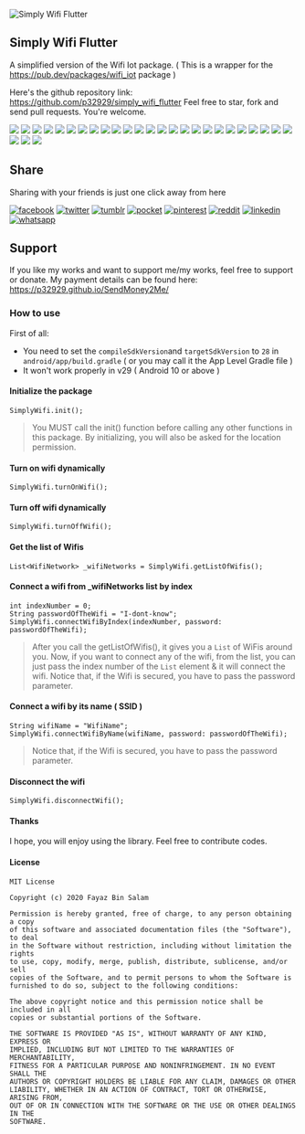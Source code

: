 ![Simply Wifi Flutter](https://user-images.githubusercontent.com/6418354/104330981-c2c1f800-5518-11eb-84a0-7ab9e0b97354.png)

## Simply Wifi Flutter

A simplified version of the Wifi Iot package.
( This is a wrapper for the https://pub.dev/packages/wifi_iot package )

Here's the github repository link: https://github.com/p32929/simply_wifi_flutter
Feel free to star, fork and send pull requests. You're welcome.

[![](https://badgen.net/github/release/p32929/simply_wifi_flutter)]() [![](https://badgen.net/github/release/p32929/simply_wifi_flutter/stable)]() [![](https://badgen.net/github/tag/p32929/simply_wifi_flutter)]() [![](https://badgen.net/github/watchers/p32929/simply_wifi_flutter)]() [![](https://badgen.net/github/checks/p32929/simply_wifi_flutter)]() [![](https://badgen.net/github/status/p32929/simply_wifi_flutter)]() [![](https://badgen.net/github/stars/p32929/simply_wifi_flutter)]() [![](https://badgen.net/github/forks/p32929/simply_wifi_flutter)]() [![](https://badgen.net/github/issues/p32929/simply_wifi_flutter)]() [![](https://badgen.net/github/open-issues/p32929/simply_wifi_flutter)]() [![](https://badgen.net/github/closed-issues/p32929/simply_wifi_flutter)]() [![](https://badgen.net/github/label-issues/p32929/simply_wifi_flutter/help-wanted/open)]() [![](https://badgen.net/github/prs/p32929/simply_wifi_flutter)]() [![](https://badgen.net/github/open-prs/p32929/simply_wifi_flutter)]() [![](https://badgen.net/github/closed-prs/p32929/simply_wifi_flutter)]() [![](https://badgen.net/github/merged-prs/p32929/simply_wifi_flutter)]() [![](https://badgen.net/github/commits/p32929/simply_wifi_flutter)]() [![](https://badgen.net/github/last-commit/p32929/simply_wifi_flutter)]() [![](https://badgen.net/github/branches/p32929/simply_wifi_flutter)]() [![](https://badgen.net/github/releases/p32929/simply_wifi_flutter)]() [![](https://badgen.net/github/tags/p32929/simply_wifi_flutter)]() [![](https://badgen.net/github/license/p32929/simply_wifi_flutter)]() [![](https://badgen.net/github/contributors/p32929/simply_wifi_flutter)]() [![](https://badgen.net/github/dependents-pkg/p32929/simply_wifi_flutter)]() [![](https://badgen.net/pub/v/simply_wifi)]() [![](https://badgen.net/pub/likes/simply_wifi)]() [![](https://badgen.net/pub/sdk-version/simply_wifi)]() [![](https://badgen.net/pub/flutter-platform/simply_wifi)]()

## Share

Sharing with your friends is just one click away from here

[![facebook](https://image.flaticon.com/icons/png/32/124/124010.png)](https://www.facebook.com/sharer/sharer.php?u=https://github.com/p32929/simply_wifi_flutter)
[![twitter](https://image.flaticon.com/icons/png/32/124/124021.png)](https://twitter.com/intent/tweet?source=https://github.com/p32929/simply_wifi_flutter)
[![tumblr](https://image.flaticon.com/icons/png/32/124/124012.png)](https://www.tumblr.com/share?v=3&u=https://github.com/p32929/simply_wifi_flutter)
[![pocket](https://image.flaticon.com/icons/png/32/732/732238.png)](https://getpocket.com/save?url=https://github.com/p32929/simply_wifi_flutter)
[![pinterest](https://image.flaticon.com/icons/png/32/124/124039.png)](https://pinterest.com/pin/create/button/?url=https://github.com/p32929/simply_wifi_flutter)
[![reddit](https://image.flaticon.com/icons/png/32/2111/2111589.png)](https://www.reddit.com/submit?url=https://github.com/p32929/simply_wifi_flutter)
[![linkedin](https://image.flaticon.com/icons/png/32/1409/1409945.png)](https://www.linkedin.com/shareArticle?mini=true&url=https://github.com/p32929/simply_wifi_flutter)
[![whatsapp](https://image.flaticon.com/icons/png/32/733/733585.png)](https://api.whatsapp.com/send?text=https://github.com/p32929/simply_wifi_flutter)

## Support

If you like my works and want to support me/my works, feel free to support or donate. My payment details can be found here: https://p32929.github.io/SendMoney2Me/

### How to use

First of all:
* You need to set the `compileSdkVersion`and `targetSdkVersion` to `28` in `android/app/build.gradle` ( or you may call it the App Level Gradle file )
* It won't work properly in v29 ( Android 10 or above )

#### Initialize the package

`SimplyWifi.init();`

> You MUST call the init() function before calling any other functions in this package. By initializing, you will also be asked for the location permission.

#### Turn on wifi dynamically

`SimplyWifi.turnOnWifi();`

#### Turn off wifi dynamically

`SimplyWifi.turnOffWifi();`

#### Get the list of Wifis

`List<WifiNetwork> _wifiNetworks = SimplyWifi.getListOfWifis();`

#### Connect a wifi from \_wifiNetworks list by index

```
int indexNumber = 0;
String passwordOfTheWifi = "I-dont-know";
SimplyWifi.connectWifiByIndex(indexNumber, password: passwordOfTheWifi);
```

> After you call the getListOfWifis(), it gives you a `List` of WiFis around you. Now, if you want to connect any of the wifi, from the list, you can just pass the index number of the `List` element & it will connect the wifi.
> Notice that, if the Wifi is secured, you have to pass the password parameter.

#### Connect a wifi by its name ( SSID )

```
String wifiName = "WifiName";
SimplyWifi.connectWifiByName(wifiName, password: passwordOfTheWifi);
```

> Notice that, if the Wifi is secured, you have to pass the password parameter.

#### Disconnect the wifi

`SimplyWifi.disconnectWifi();`

#### Thanks

I hope, you will enjoy using the library. Feel free to contribute codes.

#### License

```
MIT License

Copyright (c) 2020 Fayaz Bin Salam

Permission is hereby granted, free of charge, to any person obtaining a copy
of this software and associated documentation files (the "Software"), to deal
in the Software without restriction, including without limitation the rights
to use, copy, modify, merge, publish, distribute, sublicense, and/or sell
copies of the Software, and to permit persons to whom the Software is
furnished to do so, subject to the following conditions:

The above copyright notice and this permission notice shall be included in all
copies or substantial portions of the Software.

THE SOFTWARE IS PROVIDED "AS IS", WITHOUT WARRANTY OF ANY KIND, EXPRESS OR
IMPLIED, INCLUDING BUT NOT LIMITED TO THE WARRANTIES OF MERCHANTABILITY,
FITNESS FOR A PARTICULAR PURPOSE AND NONINFRINGEMENT. IN NO EVENT SHALL THE
AUTHORS OR COPYRIGHT HOLDERS BE LIABLE FOR ANY CLAIM, DAMAGES OR OTHER
LIABILITY, WHETHER IN AN ACTION OF CONTRACT, TORT OR OTHERWISE, ARISING FROM,
OUT OF OR IN CONNECTION WITH THE SOFTWARE OR THE USE OR OTHER DEALINGS IN THE
SOFTWARE.
```

